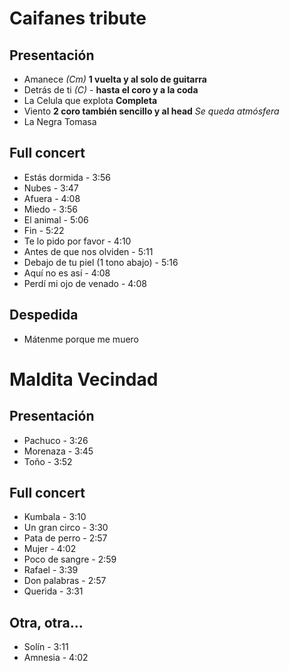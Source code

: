 Caifanes tribute
================

Presentación
------------
- Amanece *(Cm)* **1 vuelta y al solo de guitarra** 
- Detrás de ti *(C)* - **hasta el coro y a la coda**
- La Celula que explota **Completa**
- Viento **2 coro también sencillo y al head** *Se queda atmósfera*
- La Negra Tomasa

Full concert
------------
- Estás dormida - 3:56
- Nubes - 3:47
- Afuera - 4:08
- Miedo - 3:56
- El animal - 5:06
- Fin - 5:22
- Te lo pido por favor - 4:10
- Antes de que nos olviden - 5:11
- Debajo de tu piel (1 tono abajo) - 5:16
- Aquí no es así - 4:08
- Perdí mi ojo de venado - 4:08

Despedida
---------
- Mátenme porque me muero

Maldita Vecindad
================

Presentación
------------
- Pachuco - 3:26
- Morenaza - 3:45
- Toño - 3:52

Full concert
------------
- Kumbala - 3:10
- Un gran circo - 3:30
- Pata de perro - 2:57
- Mujer - 4:02
- Poco de sangre - 2:59
- Rafael - 3:39
- Don palabras - 2:57
- Querida - 3:31

Otra, otra...
-------------
- Solín - 3:11
- Amnesia - 4:02
